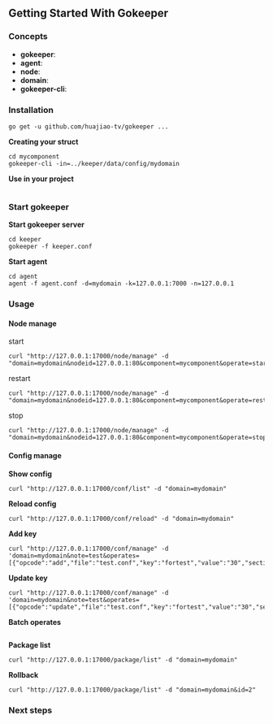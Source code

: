 ## Getting Started With Gokeeper

### Concepts

* **gokeeper**: 
* **agent**: 
* **node**: 
* **domain**: 
* **gokeeper-cli**: 


### Installation 

```
go get -u github.com/huajiao-tv/gokeeper ...
```

**Creating your struct**

```
cd mycomponent
gokeeper-cli -in=../keeper/data/config/mydomain
```

**Use in your project**

```

```



### Start gokeeper

**Start gokeeper server**

```
cd keeper
gokeeper -f keeper.conf
```

**Start agent**

```
cd agent
agent -f agent.conf -d=mydomain -k=127.0.0.1:7000 -n=127.0.0.1
```

### Usage

#### Node manage

start
```
curl "http://127.0.0.1:17000/node/manage" -d "domain=mydomain&nodeid=127.0.0.1:80&component=mycomponent&operate=start"
```

restart
```
curl "http://127.0.0.1:17000/node/manage" -d "domain=mydomain&nodeid=127.0.0.1:80&component=mycomponent&operate=restart"
```

stop
```
curl "http://127.0.0.1:17000/node/manage" -d "domain=mydomain&nodeid=127.0.0.1:80&component=mycomponent&operate=stop"
```

#### Config manage

**Show config**

```
curl "http://127.0.0.1:17000/conf/list" -d "domain=mydomain"

```
**Reload config**
```
curl "http://127.0.0.1:17000/conf/reload" -d "domain=mydomain"
```


**Add key**

```
curl "http://127.0.0.1:17000/conf/manage" -d 'domain=mydomain&note=test&operates=[{"opcode":"add","file":"test.conf","key":"fortest","value":"30","section":"","type":""}]'
```

**Update key**

```
curl "http://127.0.0.1:17000/conf/manage" -d 'domain=mydomain&note=test&operates=[{"opcode":"update","file":"test.conf","key":"fortest","value":"30","section":"","type":""}]'
```

**Batch operates**

```

```

**Package list**

```
curl "http://127.0.0.1:17000/package/list" -d "domain=mydomain"
```

**Rollback**

```
curl "http://127.0.0.1:17000/package/list" -d "domain=mydomain&id=2"
```


### Next steps



